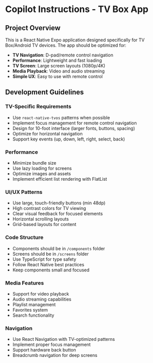 # Copilot Instructions - TV Box App

<!-- Use this file to provide workspace-specific custom instructions to Copilot. For more details, visit https://code.visualstudio.com/docs/copilot/copilot-customization#_use-a-githubcopilotinstructionsmd-file -->

## Project Overview
This is a React Native Expo application designed specifically for TV Box/Android TV devices. The app should be optimized for:

- **TV Navigation**: D-pad/remote control navigation
- **Performance**: Lightweight and fast loading
- **TV Screen**: Large screen layouts (1080p/4K)
- **Media Playback**: Video and audio streaming
- **Simple UX**: Easy to use with remote control

## Development Guidelines

### TV-Specific Requirements
- Use `react-native-tvos` patterns when possible
- Implement focus management for remote control navigation
- Design for 10-foot interface (larger fonts, buttons, spacing)
- Optimize for horizontal navigation
- Support key events (up, down, left, right, select, back)

### Performance
- Minimize bundle size
- Use lazy loading for screens
- Optimize images and assets
- Implement efficient list rendering with FlatList

### UI/UX Patterns
- Use large, touch-friendly buttons (min 48dp)
- High contrast colors for TV viewing
- Clear visual feedback for focused elements
- Horizontal scrolling layouts
- Grid-based layouts for content

### Code Structure
- Components should be in `/components` folder
- Screens should be in `/screens` folder
- Use TypeScript for type safety
- Follow React Native best practices
- Keep components small and focused

### Media Features
- Support for video playback
- Audio streaming capabilities
- Playlist management
- Favorites system
- Search functionality

### Navigation
- Use React Navigation with TV-optimized patterns
- Implement proper focus management
- Support hardware back button
- Breadcrumb navigation for deep screens
